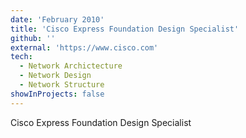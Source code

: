 ```yaml
---
date: 'February 2010'
title: 'Cisco Express Foundation Design Specialist'
github: ''
external: 'https://www.cisco.com'
tech:
  - Network Archictecture
  - Network Design
  - Network Structure
showInProjects: false
---
```


Cisco Express Foundation Design Specialist
